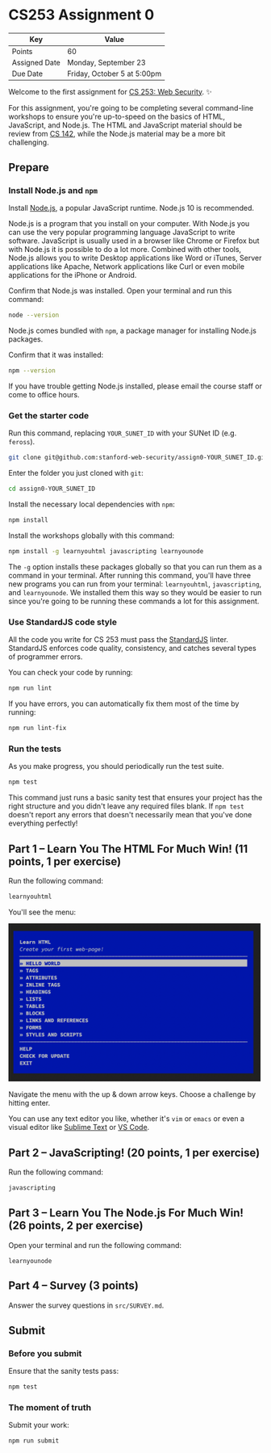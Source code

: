 # CS253 Assignment 0

| Key | Value |
|-----|-------|
| Points | 60 |
| Assigned Date | Monday, September 23 |
| Due Date | Friday, October 5 at 5:00pm |

Welcome to the first assignment for [CS 253: Web Security](https://cs253.stanford.edu). ✨

For this assignment, you're going to be completing several command-line workshops to ensure you're up-to-speed on the basics of HTML, JavaScript, and Node.js. The HTML and JavaScript material should be review from [CS 142](https://cs142.stanford.edu), while the Node.js material may be a more bit challenging.

## Prepare

### Install Node.js and `npm`

Install [Node.js](https://nodejs.org/en/), a popular JavaScript runtime. Node.js 10 is recommended.

Node.js is a program that you install on your computer. With Node.js you can use the very popular programming language JavaScript to write software. JavaScript is usually used in a browser like Chrome or Firefox but with Node.js it is possible to do a lot more. Combined with other tools, Node.js allows you to write Desktop applications like Word or iTunes, Server applications like Apache, Network applications like Curl or even mobile applications for the iPhone or Android.

Confirm that Node.js was installed. Open your terminal and run this command:

```bash
node --version
```

Node.js comes bundled with `npm`, a package manager for installing Node.js packages.

Confirm that it was installed:

```bash
npm --version
```

If you have trouble getting Node.js installed, please email the course staff or come to office hours.

### Get the starter code

Run this command, replacing `YOUR_SUNET_ID` with your SUNet ID (e.g. `feross`).

```bash
git clone git@github.com:stanford-web-security/assign0-YOUR_SUNET_ID.git
```

Enter the folder you just cloned with `git`:

```bash
cd assign0-YOUR_SUNET_ID
```

Install the necessary local dependencies with `npm`:

```bash
npm install
```

Install the workshops globally with this command:

```bash
npm install -g learnyouhtml javascripting learnyounode
```

The `-g` option installs these packages globally so that you can run them as a command in your terminal. After running this command, you'll have three new programs you can run from your terminal: `learnyouhtml`, `javascripting`, and `learnyounode`. We installed them this way so they would be easier to run since you're going to be running these commands a lot for this assignment.

### Use StandardJS code style

All the code you write for CS 253 must pass the [StandardJS](https://standardjs.com) linter. StandardJS enforces code quality, consistency, and catches several types of programmer errors.

You can check your code by running:

```bash
npm run lint
```

If you have errors, you can automatically fix them most of the time by running:

```bash
npm run lint-fix
```

### Run the tests

As you make progress, you should periodically run the test suite.

```bash
npm test
```

This command just runs a basic sanity test that ensures your project has the right structure and you didn't leave any required files blank. If `npm test` doesn't report any errors that doesn't necessarily mean that you've done everything perfectly!

## Part 1 – Learn You The HTML For Much Win! (11 points, 1 per exercise)

Run the following command:

```bash
learnyouhtml
```

You'll see the menu:

<img src="img/learnyouhtml.png" width=500>

Navigate the menu with the up & down arrow keys. Choose a challenge by hitting enter.

You can use any text editor you like, whether it's `vim` or `emacs` or even a visual editor like [Sublime Text](https://www.sublimetext.com/) or [VS Code](https://code.visualstudio.com).

## Part 2 – JavaScripting! (20 points, 1 per exercise)

Run the following command:

```bash
javascripting
```

## Part 3 – Learn You The Node.js For Much Win! (26 points, 2 per exercise)

Open your terminal and run the following command:

```
learnyounode
```

## Part 4 – Survey (3 points)

Answer the survey questions in `src/SURVEY.md`.

## Submit

### Before you submit

Ensure that the sanity tests pass:

```bash
npm test
```

### The moment of truth

Submit your work:

```bash
npm run submit
```
